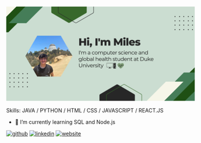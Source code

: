 ![](https://github.com/milesreng/milesreng/blob/main/github%20readme%20banner%20green.png?raw=true)

Skills: JAVA / PYTHON / HTML / CSS / JAVASCRIPT / REACT.JS

- 🌱 I’m currently learning SQL and Node.js


[<img src='https://cdn.jsdelivr.net/npm/simple-icons@3.0.1/icons/github.svg' alt='github' height='40'>](https://github.com/milesreng)  [<img src='https://cdn.jsdelivr.net/npm/simple-icons@3.0.1/icons/linkedin.svg' alt='linkedin' height='40'>](https://www.linkedin.com/in/milesreng/)  [<img src='https://cdn.jsdelivr.net/npm/simple-icons@3.0.1/icons/icloud.svg' alt='website' height='40'>](milesreng.github.io)  

